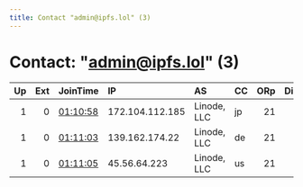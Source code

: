 ```yaml
---
title: Contact "admin@ipfs.lol" (3)
---
```


# Contact: "admin@ipfs.lol" (3)

|   Up |   Ext | JoinTime                                                                                            | IP              | AS          | CC   |   ORp |   Dirp | OS    | Version   | Nickname   |   eFamMembers |
|-----:|------:|:----------------------------------------------------------------------------------------------------|:----------------|:------------|:-----|------:|-------:|:------|:----------|:-----------|--------------:|
|    1 |     0 | [01:10:58](https://metrics.torproject.org/rs.html#details/E118D7FFE2B4CE1D12A5512BE2EA9DE713DA892D) | 172.104.112.185 | Linode, LLC | jp   |    21 |      0 | Linux | 0.3.3.6   | ipfslol3   |             3 |
|    1 |     0 | [01:11:03](https://metrics.torproject.org/rs.html#details/DC590EFFA12E848B1518D04D7924EED7474ECD9D) | 139.162.174.22  | Linode, LLC | de   |    21 |      0 | Linux | 0.3.3.6   | ipfslol2   |             3 |
|    1 |     0 | [01:11:05](https://metrics.torproject.org/rs.html#details/43222C07FF98F43EB51909E227A666AD4244DAB4) | 45.56.64.223    | Linode, LLC | us   |    21 |      0 | Linux | 0.3.3.6   | ipfslol1   |             3 |
